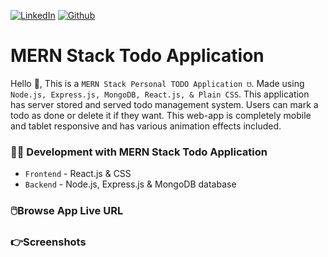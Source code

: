 <!-- social media connecting shield -->

[![LinkedIn][linkedin-shield]][linkedin-url] [![Github][github-shield]][github-url]

# MERN Stack Todo Application

Hello 👋, This is a `MERN Stack Personal TODO Application ☋`. Made using `Node.js, Express.js, MongoDB, React.js, & Plain CSS`. This application has server stored and served todo management system. Users can mark a todo as done or delete it if they want. This web-app is completely mobile and tablet responsive and has various animation effects included.

<!-- ahead of main parts -->

### 👨‍💻 Development with MERN Stack Todo Application

- `Frontend` - React.js & CSS
- `Backend` - Node.js, Express.js & MongoDB database

<!-- project directory & live preview link -->

### 🖱️Browse App Live URL


### 👉Screenshots
<!-- ![App ScreenShot](https://raw.githubusercontent.com/SamiurRahmanMukul/Complete-MERN-TODO-Application/master/app_screenshot_v1.png) -->

<!-- live api documentation -->
<!-- 
### 👉 Live API Routes Documentations

```sh
|--------------------------------------------------------------------------------------------------------|
| METHOD:    URL:                                        // DESCRIPTION                                  |
|--------------------------------------------------------------------------------------------------------|
| GET:      https://mukul-todo-app-new.herokuapp.com/                        // defaults welcome routes  |
| GET:      https://mukul-todo-app-new.herokuapp.com/api/v1/todos-all        // get all todos            |
| GET:      https://mukul-todo-app-new.herokuapp.com/api/v1/todo/:id         // get a single todo        |
| POST:     https://mukul-todo-app-new.herokuapp.com/api/v1/todo/new         // create a new todo        |
| POST:     https://mukul-todo-app-new.herokuapp.com/api/v1/todos-many       // create many todos        |
| PUT:      https://mukul-todo-app-new.herokuapp.com/api/v1/todo/:id         // update a todo            |
| DELETE:   https://mukul-todo-app-new.herokuapp.com/api/v1/todo/:id         // delete a todo            |
|--------------------------------------------------------------------------------------------------------|
``` -->

<!-- my social media links -->

[linkedin-url]: https://www.linkedin.com/in/alvin-varghese19/
[github-url]: https://www.github.com/alvin1904

<!-- shield icon links -->

[linkedin-shield]: https://img.shields.io/badge/-LinkedIn-black.svg?style=flat-square&logo=linkedin&colorB=555
[github-shield]: https://img.shields.io/badge/-Github-black.svg?style=flat-square&logo=github&color=555&logoColor=white
